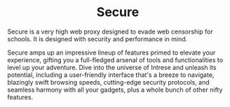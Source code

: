 <h1 align="center">Secure</h1>

Secure is a very high web proxy designed to evade web censorship for schools. 
It is designed with security and performance in mind.

Secure amps up an impressive lineup of features primed to elevate your experience, gifting you a full-fledged arsenal of tools and functionalities to level up your adventure. Dive into the universe of Intrese and unleash its potential, including a user-friendly interface that's a breeze to navigate, blazingly swift browsing speeds, cutting-edge security protocols, and seamless harmony with all your gadgets, plus a whole bunch of other nifty features.        
